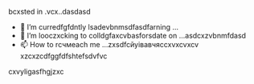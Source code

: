 bcxsted in .vcx..dasdasd
- 🌱 I’m curredfgfdntly lsadevbnmsdfasdfarning ...
- 💞️ I’m looczxcking to colldgfaxcvbasforsdate on ...asdcxzvbnmfdasd
- 📫 How to rсчмeach me ...zxsdfcйуівавчясcxvxcvxcv
xzcxzcdfggfdfshtefsdvfvc
<!---gfdxcvdsasdsaxv
uzielparker/uzielparker is acxz ✨ specialcv ✨ repository because its `README.md` (this file) appears on your GitHub profidase.
You can click the Preview link to take a look at your changes.
--->
cxvyligasfhgjzxc

